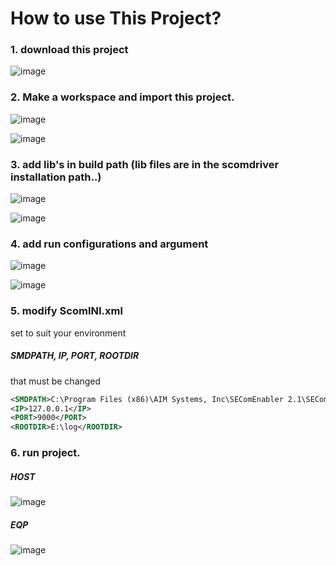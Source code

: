 # How to use This Project?

### 1. download this project
![image](https://user-images.githubusercontent.com/78777059/165443706-1ddacbc4-3f6c-460e-8126-487c5ae77f54.png)

### 2. Make a workspace and import this project.
![image](https://user-images.githubusercontent.com/78777059/165443999-6e3e9854-9aec-4060-9d2b-aa94e74f50ad.png)

![image](https://user-images.githubusercontent.com/78777059/165444080-cb9afe62-850f-47a3-a84d-b9fa1bf69f1b.png)

### 3. add lib's in build path (lib files are in the scomdriver installation path..)
![image](https://user-images.githubusercontent.com/78777059/165444319-35c5c2f9-6d90-4106-8bc0-91813ac07bdf.png)

![image](https://user-images.githubusercontent.com/78777059/165444590-cd865eea-038d-4198-ab6d-3cae6e5e1c5f.png)

### 4. add run configurations and argument
![image](https://user-images.githubusercontent.com/78777059/165444736-e093e755-9c34-46dd-a6ae-793631f6dae7.png)

![image](https://user-images.githubusercontent.com/78777059/165444799-167eb5bf-9909-4236-baca-6a8e6411a484.png)

### 5. modify ScomINI.xml
set to suit your environment  
##### SMDPATH, IP, PORT, ROOTDIR
 that must be changed  
``` xml
<SMDPATH>C:\Program Files (x86)\AIM Systems, Inc\SEComEnabler 2.1\SEComSimulator\DEFAULT.SMD</SMDPATH>
<IP>127.0.0.1</IP>
<PORT>9000</PORT>
<ROOTDIR>E:\log</ROOTDIR>
```

### 6. run project.
##### HOST
![image](https://user-images.githubusercontent.com/78777059/165447227-b7c46128-1a76-480b-ad83-8261d42f0428.png)
##### EQP
![image](https://user-images.githubusercontent.com/78777059/165447273-d5d9380d-1b05-4bcf-ba3f-5265a91d20db.png)

